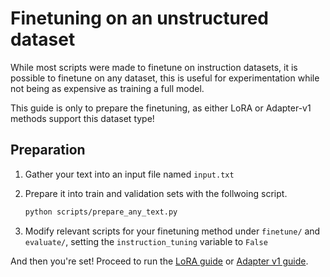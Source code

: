 # Finetuning on an unstructured dataset

While most scripts were made to finetune on instruction datasets, it is possible to finetune on any dataset, this is useful for experimentation while not being as expensive as training a full model.

This guide is only to prepare the finetuning, as either LoRA or Adapter-v1 methods support this dataset type!

## Preparation

1. Gather your text into an input file named `input.txt`
2. Prepare it into train and validation sets with the follwoing script.

    ```bash
    python scripts/prepare_any_text.py
    ```

3. Modify relevant scripts for your finetuning method under `finetune/` and `evaluate/`, setting the `instruction_tuning` variable to `False`

And then you're set! Proceed to run the [LoRA guide](./finetune_lora.md) or [Adapter v1 guide](./finetune_adapter.md).